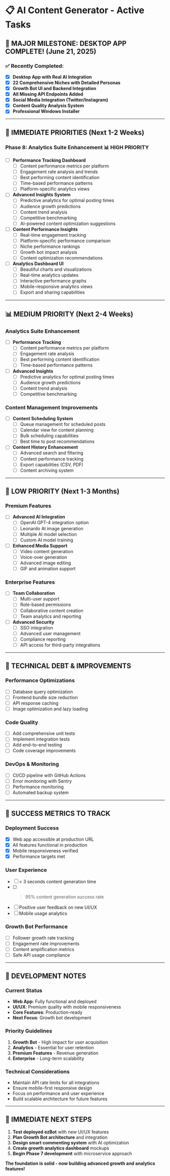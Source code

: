 # 📋 AI Content Generator - Active Tasks

## 🎉 **MAJOR MILESTONE: DESKTOP APP COMPLETE!** (June 21, 2025)

### ✅ **Recently Completed:**
- [x] **Desktop App with Real AI Integration**
- [x] **22 Comprehensive Niches with Detailed Personas**
- [x] **Growth Bot UI and Backend Integration**
- [x] **All Missing API Endpoints Added**
- [x] **Social Media Integration (Twitter/Instagram)**
- [x] **Content Quality Analysis System**
- [x] **Professional Windows Installer**

---

## 🚀 **IMMEDIATE PRIORITIES** (Next 1-2 Weeks)

### **Phase 8: Analytics Suite Enhancement** 📊 HIGH PRIORITY
- [ ] **Performance Tracking Dashboard**
  - [ ] Content performance metrics per platform
  - [ ] Engagement rate analysis and trends
  - [ ] Best performing content identification
  - [ ] Time-based performance patterns
  - [ ] Platform-specific analytics views

- [ ] **Advanced Insights System**
  - [ ] Predictive analytics for optimal posting times
  - [ ] Audience growth predictions
  - [ ] Content trend analysis
  - [ ] Competitive benchmarking
  - [ ] AI-powered content optimization suggestions

- [ ] **Content Performance Insights**
  - [ ] Real-time engagement tracking
  - [ ] Platform-specific performance comparison
  - [ ] Niche performance rankings
  - [ ] Growth bot impact analysis
  - [ ] Content optimization recommendations

- [ ] **Analytics Dashboard UI**
  - [ ] Beautiful charts and visualizations
  - [ ] Real-time analytics updates
  - [ ] Interactive performance graphs
  - [ ] Mobile-responsive analytics views
  - [ ] Export and sharing capabilities

---

## 📊 **MEDIUM PRIORITY** (Next 2-4 Weeks)

### **Analytics Suite Enhancement**
- [ ] **Performance Tracking**
  - [ ] Content performance metrics per platform
  - [ ] Engagement rate analysis
  - [ ] Best performing content identification
  - [ ] Time-based performance patterns

- [ ] **Advanced Insights**
  - [ ] Predictive analytics for optimal posting times
  - [ ] Audience growth predictions
  - [ ] Content trend analysis
  - [ ] Competitive benchmarking

### **Content Management Improvements**
- [ ] **Content Scheduling System**
  - [ ] Queue management for scheduled posts
  - [ ] Calendar view for content planning
  - [ ] Bulk scheduling capabilities
  - [ ] Best time to post recommendations

- [ ] **Content History Enhancement**
  - [ ] Advanced search and filtering
  - [ ] Content performance tracking
  - [ ] Export capabilities (CSV, PDF)
  - [ ] Content archiving system

---

## 💎 **LOW PRIORITY** (Next 1-3 Months)

### **Premium Features**
- [ ] **Advanced AI Integration**
  - [ ] OpenAI GPT-4 integration option
  - [ ] Leonardo AI image generation
  - [ ] Multiple AI model selection
  - [ ] Custom AI model training

- [ ] **Enhanced Media Support**
  - [ ] Video content generation
  - [ ] Voice-over generation
  - [ ] Advanced image editing
  - [ ] GIF and animation support

### **Enterprise Features**
- [ ] **Team Collaboration**
  - [ ] Multi-user support
  - [ ] Role-based permissions
  - [ ] Collaborative content creation
  - [ ] Team analytics and reporting

- [ ] **Advanced Security**
  - [ ] SSO integration
  - [ ] Advanced user management
  - [ ] Compliance reporting
  - [ ] API access for third-party integrations

---

## 🔧 **TECHNICAL DEBT & IMPROVEMENTS**

### **Performance Optimizations**
- [ ] Database query optimization
- [ ] Frontend bundle size reduction
- [ ] API response caching
- [ ] Image optimization and lazy loading

### **Code Quality**
- [ ] Add comprehensive unit tests
- [ ] Implement integration tests
- [ ] Add end-to-end testing
- [ ] Code coverage improvements

### **DevOps & Monitoring**
- [ ] CI/CD pipeline with GitHub Actions
- [ ] Error monitoring with Sentry
- [ ] Performance monitoring
- [ ] Automated backup system

---

## 🎯 **SUCCESS METRICS TO TRACK**

### **Deployment Success**
- [x] Web app accessible at production URL
- [x] All features functional in production
- [x] Mobile responsiveness verified
- [x] Performance targets met

### **User Experience**
- [ ] < 3 seconds content generation time
- [ ] > 95% content generation success rate
- [ ] Positive user feedback on new UI/UX
- [ ] Mobile usage analytics

### **Growth Bot Performance**
- [ ] Follower growth rate tracking
- [ ] Engagement rate improvements
- [ ] Content amplification metrics
- [ ] Safe API usage compliance

---

## 📝 **DEVELOPMENT NOTES**

### **Current Status**
- **Web App**: Fully functional and deployed
- **UI/UX**: Premium quality with mobile responsiveness
- **Core Features**: Production-ready
- **Next Focus**: Growth bot development

### **Priority Guidelines**
1. **Growth Bot** - High impact for user acquisition
2. **Analytics** - Essential for user retention
3. **Premium Features** - Revenue generation
4. **Enterprise** - Long-term scalability

### **Technical Considerations**
- Maintain API rate limits for all integrations
- Ensure mobile-first responsive design
- Focus on performance and user experience
- Build scalable architecture for future features

---

## 🚀 **IMMEDIATE NEXT STEPS**

1. **Test deployed ezBot** with new UI/UX features
2. **Plan Growth Bot architecture** and integration
3. **Design smart commenting system** with AI optimization
4. **Create growth analytics dashboard** mockups
5. **Begin Phase 7 development** with microservice approach

**The foundation is solid - now building advanced growth and analytics features!**
